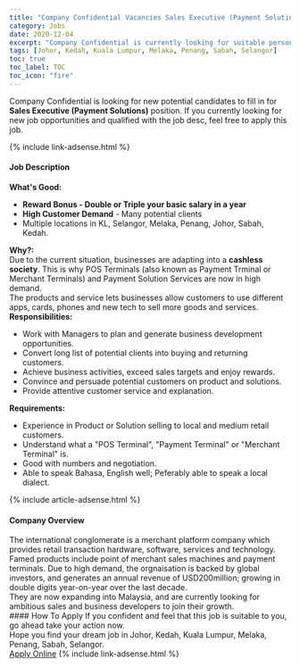 ```yaml
---
title: "Company Confidential Vacancies Sales Executive (Payment Solutions)" 
category: Jobs 
date: 2020-12-04 
excerpt: "Company Confidential is currently looking for suitable person to fill in the Sales Executive (Payment Solutions) which positioned at Johor, Kedah, Kuala Lumpur, Melaka, Penang, Sabah, Selangor" 
tags: [Johor, Kedah, Kuala Lumpur, Melaka, Penang, Sabah, Selangor] 
toc: true 
toc_label: TOC 
toc_icon: "fire" 
--- 
```


<p>Company Confidential is looking for new potential candidates to fill in for <b>Sales Executive (Payment Solutions)</b> position. If you currently looking for new job opportunities and qualified with the job desc, feel free to apply this job.
</p>{% include link-adsense.html %} 
<div><div><div><h4>Job Description</h4></div></div><div><div><span><div><div><strong>What's Good:</strong></div><ul><li><strong>Reward Bonus -&#160;Double or Triple your basic salary in a year</strong></li><li><strong>High Customer Demand</strong> - Many potential clients</li><li>Multiple locations in KL, Selangor, Melaka, Penang, Johor, Sabah, Kedah.&#8203;</li></ul><div><strong>Why?:</strong></div><div>Due to the current situation, businesses are adapting into a <strong>cashless society</strong>. This is why POS Terminals (also known as Payment Trminal or Merchant Terminals) and Payment Solution Services are now in high demand.</div><div>The products and service lets businesses allow customers to use different apps, cards, phones and new tech to sell more goods and services.</div><div><strong>Responsibilities:</strong></div><ul><li>Work with Managers to plan and generate business development opportunities.</li><li>Convert long list of potential clients into buying and returning customers.</li><li>Achieve business activities, exceed sales targets and enjoy rewards.</li><li>Convince and persuade potential customers on product and solutions.</li><li>Provide attentive customer service and explanation.</li></ul><div><strong>Requirements:</strong></div><ul><li>Experience in Product or Solution selling to local and medium retail customers.</li><li>Understand what a "POS Terminal", "Payment Terminal" or "Merchant Terminal" is.</li><li>Good with numbers and negotiation.</li><li>Able to speak Bahasa, English well; Peferably able to speak a local dialect.</li></ul></div></span></div></div></div> 
{% include article-adsense.html %} 
<div><div><div><h4>Company Overview</h4></div></div><div><div><span><div><div><div>The international conglomerate is a merchant platform company which provides retail transaction hardware, software, services and technology. Famed products include point of merchant sales machines and payment terminals. Due to high demand, the orgnaisation is backed by global investors, and generates an annual revenue of USD200million; growing in double digits year-on-year over the last decade.&#160;</div><div>They are now expanding into Malaysia, and are currently looking for ambitious sales and business developers to join their growth.</div></div></div></span></div></div></div> 
#### How To Apply 
If you confident and feel that this job is suitable to you, go ahead take your action now. <br/> 
Hope you find your dream job in Johor, Kedah, Kuala Lumpur, Melaka, Penang, Sabah, Selangor. <br/> 
<a href="https://www.jobstreet.com.my/en/job/sales-executive-payment-solutions-4436846?jobId=jobstreet-my-job-4436846&sectionRank=27&token=0~758661d1-dcd6-4a90-acab-46782bcebeec&fr=SRP%20View%20In%20New%20Ta" class="btn btn--info" target="_blank" rel="nofollow noopenner">Apply Online</a> 
{% include link-adsense.html %} 